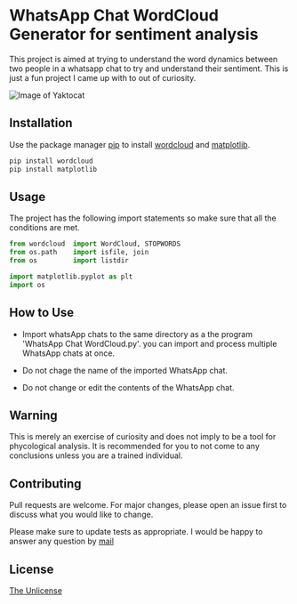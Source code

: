 # WhatsApp Chat WordCloud Generator for sentiment analysis

This project is aimed at trying to understand the word dynamics between two people in a whatsapp chat to try and understand their sentiment. This is just a fun project I came up with to out of curiosity.

![Image of Yaktocat](https://octodex.github.com/images/yaktocat.png)

## Installation

Use the package manager [pip](https://pip.pypa.io/en/stable/) to install [wordcloud](https://pypi.org/project/wordcloud/) and [matplotlib](https://pypi.org/project/matplotlib/).

```bash
pip install wordcloud
pip install matplotlib
```

## Usage

The project has the following import statements so make sure that all the conditions are met.

```python
from wordcloud  import WordCloud, STOPWORDS                             # importing Wordcloud to create wordcloud object and define stop words
from os.path    import isfile, join                                     # importing isFile and join to detect if the items in the directory are files                         
from os         import listdir                                          # importing listdir to list items in the directory

import matplotlib.pyplot as plt                                         # importing matplotliib to process wordcloud data into an image
import os                                                               # importing os to get current working direcotry
```

## How to Use

* Import whatsApp chats to the same directory as a the program 'WhatsApp Chat WordCloud.py'. you can import and process multiple WhatsApp chats at once.

* Do not chage the name of the imported WhatsApp chat.

* Do not change or edit the contents of the WhatsApp chat.

## Warning

This is merely an exercise of curiosity and does not imply to be a tool for phycological analysis. It is recommended for you to not come to any conclusions unless you are a trained individual.

## Contributing
Pull requests are welcome. For major changes, please open an issue first to discuss what you would like to change.

Please make sure to update tests as appropriate.
I would be happy to answer any question by [mail](manand881@gmail.com)

## License
[The Unlicense](https://choosealicense.com/licenses/unlicense/)
